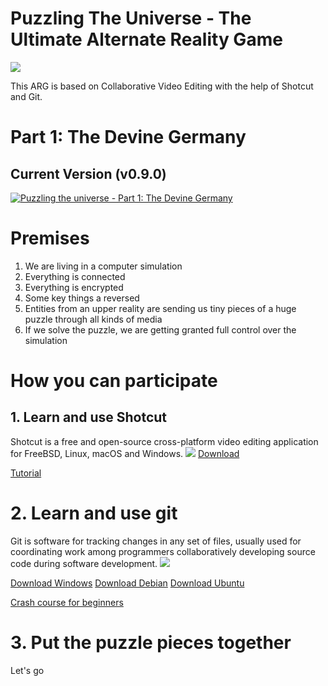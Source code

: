 # Puzzling The Universe - The Ultimate Alternate Reality Game
![](https://i.imgur.com/w0FfEpq.jpg)

This ARG is based on Collaborative Video Editing with the help of Shotcut and Git.

# Part 1: The Devine Germany
## Current Version (v0.9.0)
[![Puzzling the universe - Part 1: The Devine Germany](https://img.youtube.com/vi/B0ZXjhY3sWU/0.jpg)](https://www.youtube.com/watch?v=B0ZXjhY3sWU)

# Premises
1. We are living in a computer simulation
2. Everything is connected
3. Everything is encrypted
4. Some key things a reversed
5. Entities from an upper reality are sending us tiny pieces of a huge puzzle through all kinds of media
6. If we solve the puzzle, we are getting granted full control over the simulation

# How you can participate
## 1. Learn and use Shotcut
Shotcut is a free and open-source cross-platform video editing application for FreeBSD, Linux, macOS and Windows.
![](https://i.imgur.com/RqG1NZU.jpg)
[Download](https://shotcut.org/download/)

[Tutorial](https://www.youtube.com/watch?v=JtsB2iZRb9c&list=PLy7k-GJ461utAlmD1vyiKPAjU92Nuewz-)

# 2. Learn and use git
Git is software for tracking changes in any set of files, usually used for coordinating work among programmers collaboratively developing source code during software development.
![](https://i.imgur.com/28DqFKS.jpg)

[Download Windows](https://git-scm.com/download/win)
[Download Debian](https://packages.debian.org/de/git)
[Download Ubuntu](https://packages.ubuntu.com/search?keywords=git)

[Crash course for beginners](https://www.youtube.com/watch?v=SWYqp7iY_Tc)

# 3. Put the puzzle pieces together
Let's go
